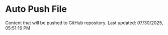# Auto Push File

Content that will be pushed to GitHub repository.
Last updated: 07/30/2025, 05:51:16 PM